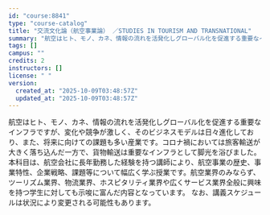 ```yaml
---
id: "course:8841"
type: "course-catalog"
title: "交流文化論（航空事業論） ／STUDIES IN TOURISM AND TRANSNATIONAL"
summary: "航空はヒト、モノ、カネ、情報の流れを活発化しグローバル化を促進する重要なインフラですが、変化や競争が激しく、そのビジネスモデルは日々進化しており、また、将来に向けての課題も多い産業です。コロナ禍においては旅客輸送が大きく落ち込んだ一方で、貨…"
tags: []
campus: ""
credits: 2
instructors: []
license: " "
version:
  created_at: "2025-10-09T03:48:57Z"
  updated_at: "2025-10-09T03:48:57Z"
---
```


航空はヒト、モノ、カネ、情報の流れを活発化しグローバル化を促進する重要なインフラですが、変化や競争が激しく、そのビジネスモデルは日々進化しており、また、将来に向けての課題も多い産業です。コロナ禍においては旅客輸送が大きく落ち込んだ一方で、貨物輸送は重要なインフラとして脚光を浴びました。本科目は、航空会社に長年勤務した経験を持つ講師により、航空事業の歴史、事業特性、企業戦略、課題等について幅広く学ぶ授業です。航空業界のみならず、ツーリズム業界、物流業界、ホスピタリティ業界や広くサービス業界全般に興味を持つ学生に対しても示唆に富んだ内容となっています。 なお、講義スケジュールは状況により変更される可能性もあります。
